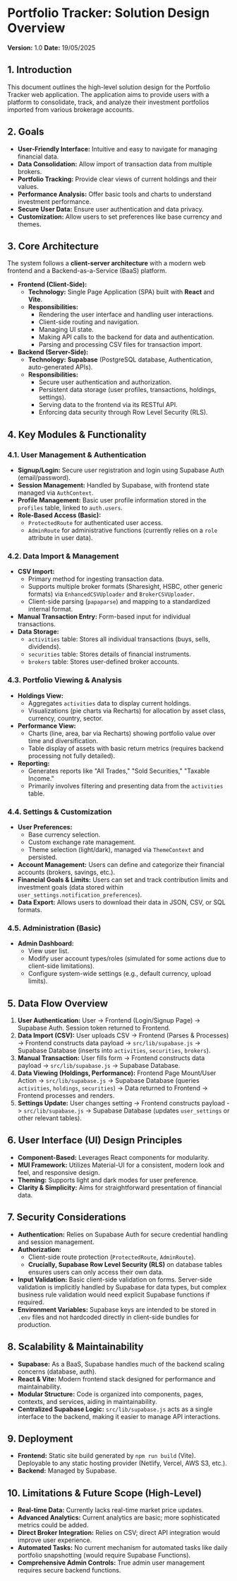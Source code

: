 # Portfolio Tracker: Solution Design Overview

**Version:** 1.0
**Date:** 19/05/2025

## 1. Introduction

This document outlines the high-level solution design for the Portfolio Tracker web application. The application aims to provide users with a platform to consolidate, track, and analyze their investment portfolios imported from various brokerage accounts.

## 2. Goals

*   **User-Friendly Interface:** Intuitive and easy to navigate for managing financial data.
*   **Data Consolidation:** Allow import of transaction data from multiple brokers.
*   **Portfolio Tracking:** Provide clear views of current holdings and their values.
*   **Performance Analysis:** Offer basic tools and charts to understand investment performance.
*   **Secure User Data:** Ensure user authentication and data privacy.
*   **Customization:** Allow users to set preferences like base currency and themes.

## 3. Core Architecture

The system follows a **client-server architecture** with a modern web frontend and a Backend-as-a-Service (BaaS) platform.

*   **Frontend (Client-Side):**
    *   **Technology:** Single Page Application (SPA) built with **React** and **Vite**.
    *   **Responsibilities:**
        *   Rendering the user interface and handling user interactions.
        *   Client-side routing and navigation.
        *   Managing UI state.
        *   Making API calls to the backend for data and authentication.
        *   Parsing and processing CSV files for transaction import.
*   **Backend (Server-Side):**
    *   **Technology:** **Supabase** (PostgreSQL database, Authentication, auto-generated APIs).
    *   **Responsibilities:**
        *   Secure user authentication and authorization.
        *   Persistent data storage (user profiles, transactions, holdings, settings).
        *   Serving data to the frontend via its RESTful API.
        *   Enforcing data security through Row Level Security (RLS).

## 4. Key Modules & Functionality

### 4.1. User Management & Authentication

*   **Signup/Login:** Secure user registration and login using Supabase Auth (email/password).
*   **Session Management:** Handled by Supabase, with frontend state managed via `AuthContext`.
*   **Profile Management:** Basic user profile information stored in the `profiles` table, linked to `auth.users`.
*   **Role-Based Access (Basic):**
    *   `ProtectedRoute` for authenticated user access.
    *   `AdminRoute` for administrative functions (currently relies on a `role` attribute in user data).

### 4.2. Data Import & Management

*   **CSV Import:**
    *   Primary method for ingesting transaction data.
    *   Supports multiple broker formats (Sharesight, HSBC, other generic formats) via `EnhancedCSVUploader` and `BrokerCSVUploader`.
    *   Client-side parsing (`papaparse`) and mapping to a standardized internal format.
*   **Manual Transaction Entry:** Form-based input for individual transactions.
*   **Data Storage:**
    *   `activities` table: Stores all individual transactions (buys, sells, dividends).
    *   `securities` table: Stores details of financial instruments.
    *   `brokers` table: Stores user-defined broker accounts.

### 4.3. Portfolio Viewing & Analysis

*   **Holdings View:**
    *   Aggregates `activities` data to display current holdings.
    *   Visualizations (pie charts via Recharts) for allocation by asset class, currency, country, sector.
*   **Performance View:**
    *   Charts (line, area, bar via Recharts) showing portfolio value over time and diversification.
    *   Table display of assets with basic return metrics (requires backend processing not fully detailed).
*   **Reporting:**
    *   Generates reports like "All Trades," "Sold Securities," "Taxable Income."
    *   Primarily involves filtering and presenting data from the `activities` table.

### 4.4. Settings & Customization

*   **User Preferences:**
    *   Base currency selection.
    *   Custom exchange rate management.
    *   Theme selection (light/dark), managed via `ThemeContext` and persisted.
*   **Account Management:** Users can define and categorize their financial accounts (brokers, savings, etc.).
*   **Financial Goals & Limits:** Users can set and track contribution limits and investment goals (data stored within `user_settings.notification_preferences`).
*   **Data Export:** Allows users to download their data in JSON, CSV, or SQL formats.

### 4.5. Administration (Basic)

*   **Admin Dashboard:**
    *   View user list.
    *   Modify user account types/roles (simulated for some actions due to client-side limitations).
    *   Configure system-wide settings (e.g., default currency, upload limits).

## 5. Data Flow Overview

1.  **User Authentication:** User -> Frontend (Login/Signup Page) -> Supabase Auth. Session token returned to Frontend.
2.  **Data Import (CSV):** User uploads CSV -> Frontend (Parses & Processes) -> Frontend constructs data payload -> `src/lib/supabase.js` -> Supabase Database (inserts into `activities`, `securities`, `brokers`).
3.  **Manual Transaction:** User fills form -> Frontend constructs data payload -> `src/lib/supabase.js` -> Supabase Database.
4.  **Data Viewing (Holdings, Performance):** Frontend Page Mount/User Action -> `src/lib/supabase.js` -> Supabase Database (queries `activities`, `holdings`, `securities`) -> Data returned to Frontend -> Frontend processes and renders.
5.  **Settings Update:** User changes setting -> Frontend constructs payload -> `src/lib/supabase.js` -> Supabase Database (updates `user_settings` or other relevant tables).

## 6. User Interface (UI) Design Principles

*   **Component-Based:** Leverages React components for modularity.
*   **MUI Framework:** Utilizes Material-UI for a consistent, modern look and feel, and responsive design.
*   **Theming:** Supports light and dark modes for user preference.
*   **Clarity & Simplicity:** Aims for straightforward presentation of financial data.

## 7. Security Considerations

*   **Authentication:** Relies on Supabase Auth for secure credential handling and session management.
*   **Authorization:**
    *   Client-side route protection (`ProtectedRoute`, `AdminRoute`).
    *   **Crucially, Supabase Row Level Security (RLS)** on database tables ensures users can only access their own data.
*   **Input Validation:** Basic client-side validation on forms. Server-side validation is implicitly handled by Supabase for data types, but complex business rule validation would need explicit Supabase functions if required.
*   **Environment Variables:** Supabase keys are intended to be stored in `.env` files and not hardcoded directly in client-side bundles for production.

## 8. Scalability & Maintainability

*   **Supabase:** As a BaaS, Supabase handles much of the backend scaling concerns (database, auth).
*   **React & Vite:** Modern frontend stack designed for performance and maintainability.
*   **Modular Structure:** Code is organized into components, pages, contexts, and services, aiding in maintainability.
*   **Centralized Supabase Logic:** `src/lib/supabase.js` acts as a single interface to the backend, making it easier to manage API interactions.

## 9. Deployment

*   **Frontend:** Static site build generated by `npm run build` (Vite). Deployable to any static hosting provider (Netlify, Vercel, AWS S3, etc.).
*   **Backend:** Managed by Supabase.

## 10. Limitations & Future Scope (High-Level)

*   **Real-time Data:** Currently lacks real-time market price updates.
*   **Advanced Analytics:** Current analytics are basic; more sophisticated metrics could be added.
*   **Direct Broker Integration:** Relies on CSV; direct API integration would improve user experience.
*   **Automated Tasks:** No current mechanism for automated tasks like daily portfolio snapshotting (would require Supabase Functions).
*   **Comprehensive Admin Controls:** True admin user management requires secure backend functions.